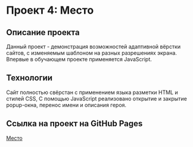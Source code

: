 # Проект 4: Место

## Описание проекта
Данный проект - демонстрация возможностей адаптивной вёрстки сайтов, с изменяемым шаблоном на разных разрешениях экрана. Впервые в обучающем проекте применяется JavaScript. 

## Технологии
Сайт полностью свёрстан с применением языка разметки HTML и стилей CSS, С помощью JavaScript реализовано открытие и закрытие popup-окна, перенос имени и описания героя.

## Ссылка на проект на GitHub Pages
[Место](https://ballage.github.io/mesto/index.html)